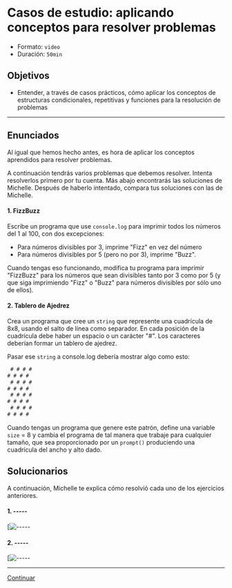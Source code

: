 # Casos de estudio: aplicando conceptos para resolver problemas
- Formato: `video`
- Duración: `50min`

## Objetivos

- Entender, a través de casos prácticos, cómo aplicar los conceptos de estructuras condicionales, repetitivas y funciones para la resolución de problemas

***

## Enunciados

Al igual que hemos hecho antes, es hora de aplicar los conceptos aprendidos para resolver problemas.

A continuación tendrás varios problemas que debemos resolver. Intenta resolverlos primero por tu cuenta. Más abajo encontrarás las soluciones de Michelle. Después de haberlo intentado, compara tus soluciones con las de Michelle.   

#### 1. FizzBuzz

Escribe un programa que use `console.log` para imprimir todos los números del 1 al 100, con dos excepciones:
- Para números divisibles por 3, imprime "Fizz" en vez del número
- Para números divisibles por 5 (pero no por 3), imprime "Buzz".

Cuando tengas eso funcionando, modifica tu programa para imprimir "FizzBuzz" para los números que sean divisibles tanto por 3 como por 5 (y que siga imprimiendo "Fizz" o "Buzz" para números divisibles por sólo uno de ellos).

#### 2. Tablero de Ajedrez

Crea un programa que cree un `string` que represente una cuadrícula de 8x8, usando el salto de línea como separador. En cada posición de la cuadrícula debe haber un espacio o un carácter "#". Los caracteres deberían formar un tablero de ajedrez.

Pasar ese `string` a console.log debería mostrar algo como esto:

```js
 # # # #
# # # #
 # # # #
# # # #
 # # # #
# # # #
 # # # #
# # # #
```

Cuando tengas un programa que genere este patrón, define una variable `size` = 8 y cambia el programa de tal manera que trabaje para cualquier tamaño, que sea proporcionado por un `prompt()` produciendo una cuadrícula del ancho y alto dado.


## Solucionarios

A continuación, Michelle te explica cómo resolvió cada uno de los ejercicios anteriores.  

#### 1. -----

[![-----]()

#### 2. -----

[![-----]()

***

[Continuar](05-quiz-1-program-structure.md)
